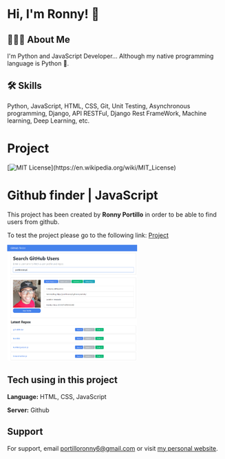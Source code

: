 # Hi, I'm Ronny! 👋

## 👨🏾‍💻 About Me

I'm Python and JavaScript Developer... Although my native programming language is Python 🐍.

## 🛠 Skills

Python, JavaScript, HTML, CSS, Git, Unit Testing, Asynchronous programming, Django, API RESTFul, Django Rest FrameWork, Machine learning, Deep Learning, etc.

# Project

[![MIT License](https://img.shields.io/apm/l/atomic-design-ui.svg?)](https://en.wikipedia.org/wiki/MIT_License)

# Github finder | JavaScript

This project has been created by **Ronny Portillo** in order to be able to find users from github.

To test the project please go to the following link: <a href="https://portilloronny6.github.io/githubfinder/" target="_blank">Project</a>

<img src="Screenshot_1.png" alt="project" style="width: 60% !important">

## Tech using in this project

**Language:** HTML, CSS, JavaScript

**Server:** Github

## Support

For support, email portilloronny6@gmail.com or visit <a href="https://portilloronny6.github.io/website/" target="_blank">my personal website</a>.
